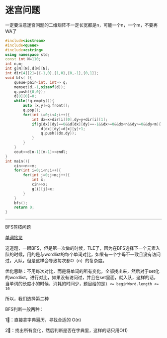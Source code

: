 # 迷宫问题

一定要注意迷宫问题的二维矩阵不一定长宽都是n，可能一个n，一个m，不要再WA了

```c++
#include<iostream>
#include<queue>
#include<cstring>
using namespace std;
const int N=110;
int n,m;
int g[N][N],d[N][N];
int dir[4][2]={{-1,0},{1,0},{0,-1},{0,1}};
void bfs( ){
    queue<pair<int, int>> q;
    memset(d,-1,sizeof(d));
    q.push({0,0});
    d[0][0]=0;
    while(!q.empty()){
        auto [x,y]=q.front();
        q.pop();
        for(int i=0;i<4;i++){
            int dx=x+dir[i][0],dy=y+dir[i][1];
            if(g[dx][dy]==0&&d[dx][dy]==-1&&dx>=0&&dx<n&&dy>=0&&dy<m){
                d[dx][dy]=d[x][y]+1;
                q.push({dx,dy});
            }
        }
    }
    cout<<d[n-1][m-1]<<endl;
}
int main(){
    cin>>n>>m;
    for(int i=0;i<n;i++){
        for(int j=0;j<m;j++){
            int x;
            cin>>x;
            g[i][j]=x;
        }
    }
    bfs();
    return 0;
}
```

****

BFS剪枝问题

[单词接龙](https://leetcode-cn.com/problems/word-ladder/)

这道题，一眼BFS，但是第一次做的时候，TLE了，因为在BFS选择下一个元素入队的时候，用的是与wordlist的每个单词对比，如果有一个字母不一致且没有访问过，入队，但是这样会导致每次都O（n）的复杂度。

优化思路：不用每次对比，而是将单词的所有变化，全部找出来，然后对于set化的wordlist，进行对比，如果没有访问过，并且在set里面，就入队，这样的话，当单词的长度小的时候，消耗的时间少，题目给的是`1 <= beginWord.length <= 10`

所以，我们选择第二种

BFS判断一般两种：

1⃣️：直接拿字典遍历，寻找合适的  O(n)

2⃣️：找出所有变化，然后判断是否在字典里，这样的话只用O(1)